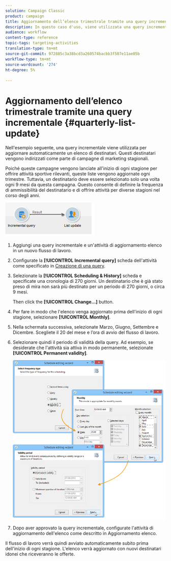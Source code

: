 ```yaml
---
solution: Campaign Classic
product: campaign
title: Aggiornamento dell’elenco trimestrale tramite una query incrementale
description: In questo caso d'uso, viene utilizzata una query incrementale per aggiornare automaticamente un elenco di destinatari.
audience: workflow
content-type: reference
topic-tags: targeting-activities
translation-type: tm+mt
source-git-commit: 972885c3a38bcd3a260574bacbb3f507e11ae05b
workflow-type: tm+mt
source-wordcount: '274'
ht-degree: 5%

---
```



# Aggiornamento dell’elenco trimestrale tramite una query incrementale {#quarterly-list-update}

Nell&#39;esempio seguente, una query [](../../workflow/using/incremental-query.md) incrementale viene utilizzata per aggiornare automaticamente un elenco di destinatari. Questi destinatari vengono indirizzati come parte di campagne di marketing stagionali.

Poiché queste campagne vengono lanciate all&#39;inizio di ogni stagione per offrire attività sportive rilevanti, queste liste vengono aggiornate ogni trimestre. Tuttavia, un destinatario deve essere selezionato solo una volta ogni 9 mesi da questa campagna. Questo consente di definire la frequenza di ammissibilità del destinatario e di offrire attività per diverse stagioni nel corso degli anni.

![](assets/incremental_query_example.png)

1. Aggiungi una query incrementale e un&#39;attività di aggiornamento elenco in un nuovo flusso di lavoro.
1. Configurate la **[!UICONTROL Incremental query]** scheda dell&#39;attività come specificato in [Creazione di una query](../../workflow/using/query.md#creating-a-query).
1. Selezionate la **[!UICONTROL Scheduling & History]** scheda e specificate una cronologia di 270 giorni. Un destinatario che è già stato preso di mira non sarà più destinato per un periodo di 270 giorni, o circa 9 mesi.

   Then click the **[!UICONTROL Change...]** button.

1. Per fare in modo che l&#39;elenco venga aggiornato prima dell&#39;inizio di ogni stagione, selezionare **[!UICONTROL Monthly]**.
1. Nella schermata successiva, selezionate Marzo, Giugno, Settembre e Dicembre. Scegliete il 20 del mese e l’ora di avvio del flusso di lavoro.
1. Selezionare quindi il periodo di validità della query. Ad esempio, se desiderate che l&#39;attività sia attiva in modo permanente, selezionate **[!UICONTROL Permanent validity]**.

   ![](assets/incremental_query_example_2.png)

1. Dopo aver approvato la query incrementale, configurate l&#39;attività di aggiornamento dell&#39;elenco come descritto in Aggiornamento [](../../workflow/using/list-update.md)elenco.

Il flusso di lavoro verrà quindi avviato automaticamente subito prima dell&#39;inizio di ogni stagione. L&#39;elenco verrà aggiornato con nuovi destinatari idonei che riceveranno le offerte.
